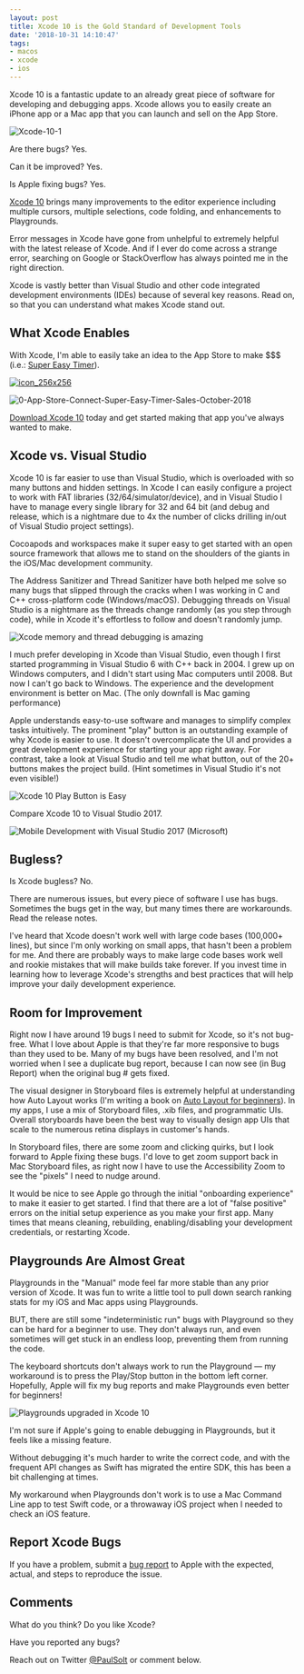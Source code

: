 ```yaml
---
layout: post
title: Xcode 10 is the Gold Standard of Development Tools
date: '2018-10-31 14:10:47'
tags:
- macos
- xcode
- ios
---
```


Xcode 10 is a fantastic update to an already great piece of software for developing and debugging apps. Xcode allows you to easily create an iPhone app or a Mac app that you can launch and sell on the App Store.

![Xcode-10-1](/assets/images/2018/10/Xcode-10-1.png)

Are there bugs? Yes. 

Can it be improved? Yes. 

Is Apple fixing bugs? Yes.

[Xcode 10](https://itunes.apple.com/us/app/xcode/id497799835?ls=1&mt=12) brings many improvements to the editor experience including multiple cursors, multiple selections, code folding, and enhancements to Playgrounds.

Error messages in Xcode have gone from unhelpful to extremely helpful with the latest release of Xcode. And if I ever do come across a strange error, searching on Google or StackOverflow has always pointed me in the right direction.

Xcode is vastly better than Visual Studio and other code integrated development environments (IDEs) because of several key reasons. Read on, so that you can understand what makes Xcode stand out.

## What Xcode Enables

With Xcode, I'm able to easily take an idea to the App Store to make $$$ (i.e.: [Super Easy Timer](https://itunes.apple.com/us/app/super-easy-timer/id1353137878?ls=1&mt=12)).

[![icon_256x256](/assets/images/2018/10/icon_256x256.png)](https://itunes.apple.com/us/app/super-easy-timer/id1353137878?ls=1&mt=12)

![0-App-Store-Connect-Super-Easy-Timer-Sales-October-2018](/assets/images/2018/10/0-App-Store-Connect-Super-Easy-Timer-Sales-October-2018.png)

[Download Xcode 10](https://itunes.apple.com/us/app/xcode/id497799835?ls=1&mt=12) today and get started making that app you've always wanted to make.

## Xcode vs. Visual Studio

Xcode 10 is far easier to use than Visual Studio, which is overloaded with so many buttons and hidden settings. In Xcode I can easily configure a project to work with FAT libraries (32/64/simulator/device), and in Visual Studio I have to manage every single library for 32 and 64 bit (and debug and release, which is a nightmare due to 4x the number of clicks drilling in/out of Visual Studio project settings).

Cocoapods and workspaces make it super easy to get started with an open source framework that allows me to stand on the shoulders of the giants in the iOS/Mac development community.

The Address Sanitizer and Thread Sanitizer have both helped me solve so many bugs that slipped through the cracks when I was working in C and C++ cross-platform code (Windows/macOS). Debugging threads on Visual Studio is a nightmare as the threads change randomly (as you step through code), while in Xcode it's effortless to follow and doesn't randomly jump.

![Xcode memory and thread debugging is amazing](/assets/images/2018/10/1-Xcode-10-thread-sanitizer-address-sanitizer-.png)

I much prefer developing in Xcode than Visual Studio, even though I first started programming in Visual Studio 6 with C++ back in 2004. I grew up on Windows computers, and I didn't start using Mac computers until 2008. But now I can't go back to Windows. The experience and the development environment is better on Mac. (The only downfall is Mac gaming performance)

Apple understands easy-to-use software and manages to simplify complex tasks intuitively. The prominent "play" button is an outstanding example of why Xcode is easier to use. It doesn't overcomplicate the UI and provides a great development experience for starting your app right away. For contrast, take a look at Visual Studio and tell me what button, out of the 20+ buttons makes the project build. (Hint sometimes in Visual Studio it's not even visible!)

![Xcode 10 Play Button is Easy](/assets/images/2018/10/Xcode-Play.png)

Compare Xcode 10 to Visual Studio 2017.

![Mobile Development with Visual Studio 2017 (Microsoft)](/assets/images/2018/10/Mobile-development-with-.NET_copy_opt.jpg)

## Bugless?

Is Xcode bugless? No. 

There are numerous issues, but every piece of software I use has bugs. Sometimes the bugs get in the way, but many times there are workarounds. Read the release notes.

I've heard that Xcode doesn't work well with large code bases (100,000+ lines), but since I'm only working on small apps, that hasn't been a problem for me. And there are probably ways to make large code bases work well and rookie mistakes that will make builds take forever. If you invest time in learning how to leverage Xcode's strengths and best practices that will help improve your daily development experience.

## Room for Improvement

Right now I have around 19 bugs I need to submit for Xcode, so it's not bug-free. What I love about Apple is that they're far more responsive to bugs than they used to be. Many of my bugs have been resolved, and I'm not worried when I see a duplicate bug report, because I can now see (in Bug Report) when the original bug # gets fixed.

The visual designer in Storyboard files is extremely helpful at understanding how Auto Layout works (I'm writing a book on [Auto Layout for beginners](https://pages.convertkit.com/e119bf9a85/858c1c1a46)). In my apps, I use a mix of Storyboard files, .xib files, and programmatic UIs. Overall storyboards have been the best way to visually design app UIs that scale to the numerous retina displays in customer's hands.

In Storyboard files, there are some zoom and clicking quirks, but I look forward to Apple fixing these bugs. I'd love to get zoom support back in Mac Storyboard files, as right now I have to use the Accessibility Zoom to see the "pixels" I need to nudge around.

It would be nice to see Apple go through the initial "onboarding experience" to make it easier to get started. I find that there are a lot of "false positive" errors on the initial setup experience as you make your first app. Many times that means cleaning, rebuilding, enabling/disabling your development credentials, or restarting Xcode.

## Playgrounds Are Almost Great

Playgrounds in the "Manual" mode feel far more stable than any prior version of Xcode. It was fun to write a little tool to pull down search ranking stats for my iOS and Mac apps using Playgrounds. 

BUT, there are still some "indeterministic run" bugs with Playground so they can be hard for a beginner to use. They don't always run, and even sometimes will get stuck in an endless loop, preventing them from running the code.

The keyboard shortcuts don't always work to run the Playground — my workaround is to press the Play/Stop button in the bottom left corner. Hopefully, Apple will fix my bug reports and make Playgrounds even better for beginners!

![Playgrounds upgraded in Xcode 10](/assets/images/2018/10/Playgrounds-Upgrade-in-Xcode-10.png)

I'm not sure if Apple's going to enable debugging in Playgrounds, but it feels like a missing feature. 

Without debugging it's much harder to write the correct code, and with the frequent API changes as Swift has migrated the entire SDK, this has been a bit challenging at times. 

My workaround when Playgrounds don't work is to use a Mac Command Line app to test Swift code, or a throwaway iOS project when I needed to check an iOS feature.

## Report Xcode Bugs

If you have a problem, submit a [bug report](http://bugreport.apple.com) to Apple with the expected, actual, and steps to reproduce the issue.

## Comments

What do you think? Do you like Xcode?

Have you reported any bugs?

Reach out on Twitter [@PaulSolt](http://twitter.com/PaulSolt) or comment below.